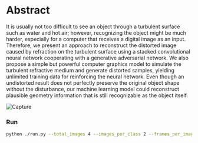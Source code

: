 # Abstract
It is usually not too difficult to see an object through a turbulent surface such as
water and hot air; however, recognizing the object might be much harder, especially
for a computer that receives a digital image as an input. Therefore, we present an
approach to reconstruct the distorted image caused by refraction on the turbulent
surface using a stacked convolutional neural network cooperating with a generative
adversarial network. We also propose a simple but powerful computer graphics
model to simulate the turbulent refractive medium and generate distorted samples,
yielding unlimited training data for reinforcing the neural network. Even though an
undistorted result does not perfectly preserve the original object shape without the
disturbance, our machine learning model could reconstruct plausible geometry
information that is still recognizable as the object itself.

![Capture](https://user-images.githubusercontent.com/52937810/121777436-506e4600-cb92-11eb-9eef-b8cf2243840e.PNG)

### Run 

``` bash 
python ./run.py --total_images 4 --images_per_class 2 --frames_per_image 3

```
